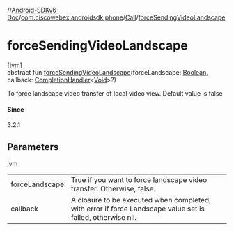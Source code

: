 //[Android-SDKv6-Doc](../../../index.md)/[com.ciscowebex.androidsdk.phone](../index.md)/[Call](index.md)/[forceSendingVideoLandscape](force-sending-video-landscape.md)

# forceSendingVideoLandscape

[jvm]\
abstract fun [forceSendingVideoLandscape](force-sending-video-landscape.md)(forceLandscape: [Boolean](https://kotlinlang.org/api/latest/jvm/stdlib/kotlin/-boolean/index.html), callback: [CompletionHandler](../../com.ciscowebex.androidsdk/-completion-handler/index.md)&lt;[Void](https://docs.oracle.com/javase/8/docs/api/java/lang/Void.html)&gt;?)

To force landscape video transfer of local video view. Default value is false

#### Since

3.2.1

## Parameters

jvm

| | |
|---|---|
| forceLandscape | True if you want to force landscape video transfer. Otherwise, false. |
| callback | A closure to be executed when completed, with error if force Landscape value set is failed, otherwise nil. |

